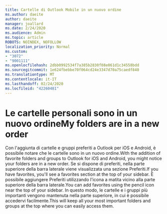 ```yaml
---
title: Cartelle di Outlook Mobile in un nuovo ordine
ms.author: daeite
author: daeite
manager: joallard
ms.date: 2/24/2020
ms.audience: Admin
ms.topic: article
ROBOTS: NOINDEX, NOFOLLOW
localization_priority: Normal
ms.custom:
- "3072"
- "9001111"
ms.openlocfilehash: 2dbb0992534f7a385b2830f08e061d1c34558bdd
ms.sourcegitcommit: 1e624fbebbe70f064cd24e3347d70a75caedf840
ms.translationtype: MT
ms.contentlocale: it-IT
ms.lasthandoff: 02/24/2020
ms.locfileid: "42260481"
---
```

# <a name="my-folders-are-in-a-new-order"></a><span data-ttu-id="eed4a-102">Le cartelle personali sono in un nuovo ordine</span><span class="sxs-lookup"><span data-stu-id="eed4a-102">My folders are in a new order</span></span>

<span data-ttu-id="eed4a-103">Con l'aggiunta di cartelle e gruppi preferiti a Outlook per iOS e Android, è possibile notare che le cartelle sono in un nuovo ordine.</span><span class="sxs-lookup"><span data-stu-id="eed4a-103">With the addition of favorite folders and groups to Outlook for iOS and Android, you might notice your folders are in a new order.</span></span> <span data-ttu-id="eed4a-104">Se si dispone di preferiti, nella parte superiore della barra laterale viene visualizzata una sezione Preferiti.</span><span class="sxs-lookup"><span data-stu-id="eed4a-104">If you have favorites, you'll see a favorites section at the top of your sidebar.</span></span> <span data-ttu-id="eed4a-105">È possibile aggiungere Preferiti utilizzando l'icona a matita vicino alla parte superiore della barra laterale.</span><span class="sxs-lookup"><span data-stu-id="eed4a-105">You can add favorites using the pencil icon near the top of your sidebar.</span></span> <span data-ttu-id="eed4a-106">In questo modo, le cartelle e i gruppi più importanti vengono mantenuta nella parte superiore, in cui è possibile accedervi facilmente.</span><span class="sxs-lookup"><span data-stu-id="eed4a-106">This will keep all your most important folders and groups at the top where you can easily access them.</span></span>
